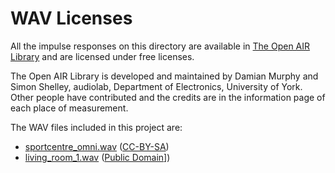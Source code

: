 # WAV Licenses #

All the impulse responses on this directory are available in [The Open AIR Library](http://www.openairlib.net) and are licensed under free licenses.

The Open AIR Library is developed and maintained by Damian Murphy and Simon Shelley, audiolab, Department of Electronics, University of York. Other people have contributed and the credits are in the information page of each place of measurement.

The WAV files included in this project are:

 - [sportcentre_omni.wav](http://www.openairlib.net/auralizationdb/content/sports-centre-university-york) ([CC-BY-SA](http://creativecommons.org/licenses/by-sa/3.0/))
 - [living_room_1.wav](http://www.openairlib.net/auralizationdb/content/domestic-living-room) ([Public Domain](http://creativecommons.org/licenses/publicdomain/)])
